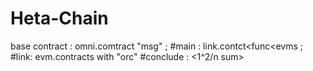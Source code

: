 # Heta-Chain
base contract : omni.comtract "msg" ;
#main : link.contct<func<evms ;
#link: evm.contracts with "orc"
#conclude :
           <1^2/n sum>
